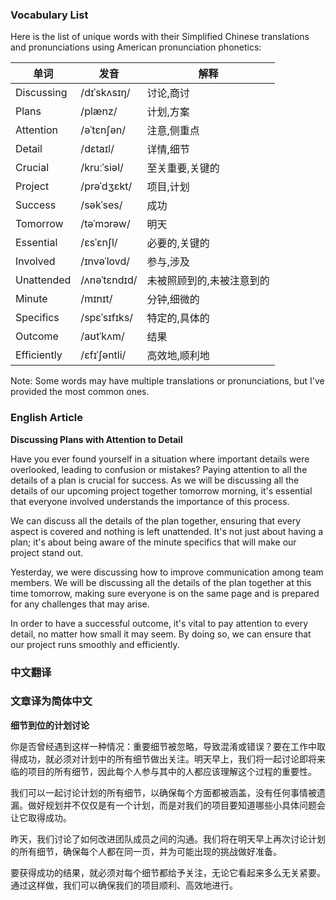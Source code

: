 
### Vocabulary List
Here is the list of unique words with their Simplified Chinese translations and pronunciations using American pronunciation phonetics:

| 单词 | 发音 | 解释 |
|------|------|------|
| Discussing | /dɪˈskʌsɪŋ/ | 讨论,商讨 |
| Plans | /plænz/ | 计划,方案 |
| Attention | /əˈtɛnʃən/ | 注意,侧重点 |
| Detail | /dɛtaɪl/ | 详情,细节 |
| Crucial | /kruːˈsiəl/ | 至关重要,关键的 |
| Project | /prəˈdʒɛkt/ | 项目,计划 |
| Success | /səkˈses/ | 成功 |
| Tomorrow | /təˈmɔrəw/ | 明天 |
| Essential | /ɛsˈɛnʃl/ | 必要的,关键的 |
| Involved | /ɪnvəˈlovd/ | 参与,涉及 |
| Unattended | /ʌnəˈtɛndɪd/ | 未被照顾到的,未被注意到的 |
| Minute | /mɪnɪt/ | 分钟,细微的 |
| Specifics | /spɛˈsɪfɪks/ | 特定的,具体的 |
| Outcome | /aʊtˈkʌm/ | 结果 |
| Efficiently | /ɛfɪˈʃəntli/ | 高效地,顺利地 |

Note: Some words may have multiple translations or pronunciations, but I've provided the most common ones.

### English Article
**Discussing Plans with Attention to Detail**

Have you ever found yourself in a situation where important details were overlooked, leading to confusion or mistakes? Paying attention to all the details of a plan is crucial for success. As we will be discussing all the details of our upcoming project together tomorrow morning, it's essential that everyone involved understands the importance of this process.

We can discuss all the details of the plan together, ensuring that every aspect is covered and nothing is left unattended. It's not just about having a plan; it's about being aware of the minute specifics that will make our project stand out.

Yesterday, we were discussing how to improve communication among team members. We will be discussing all the details of the plan together at this time tomorrow, making sure everyone is on the same page and is prepared for any challenges that may arise.

In order to have a successful outcome, it's vital to pay attention to every detail, no matter how small it may seem. By doing so, we can ensure that our project runs smoothly and efficiently.

### 中文翻译
### 文章译为简体中文
**细节到位的计划讨论**

你是否曾经遇到这样一种情况：重要细节被忽略，导致混淆或错误？要在工作中取得成功，就必须对计划中的所有细节做出关注。明天早上，我们将一起讨论即将来临的项目的所有细节，因此每个人参与其中的人都应该理解这个过程的重要性。

我们可以一起讨论计划的所有细节，以确保每个方面都被涵盖，没有任何事情被遗漏。做好规划并不仅仅是有一个计划，而是对我们的项目要知道哪些小具体问题会让它取得成功。

昨天，我们讨论了如何改进团队成员之间的沟通。我们将在明天早上再次讨论计划的所有细节，确保每个人都在同一页，并为可能出现的挑战做好准备。

要获得成功的结果，就必须对每个细节都给予关注，无论它看起来多么无关紧要。通过这样做，我们可以确保我们的项目顺利、高效地进行。
    
    